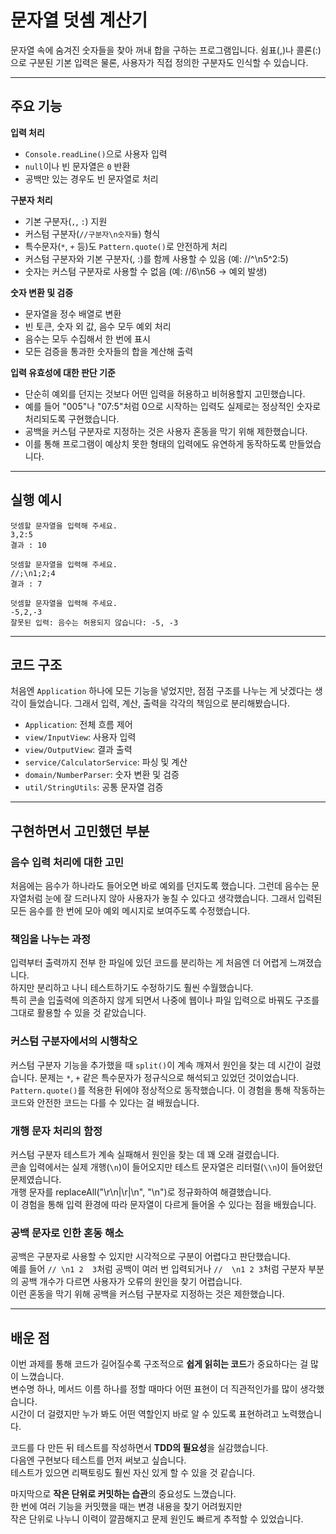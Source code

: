 # 문자열 덧셈 계산기

문자열 속에 숨겨진 숫자들을 찾아 꺼내 합을 구하는 프로그램입니다.
쉼표(,)나 콜론(:)으로 구분된 기본 입력은 물론, 사용자가 직접 정의한 구분자도 인식할 수 있습니다.

---

## 주요 기능

**입력 처리**
- `Console.readLine()`으로 사용자 입력
- `null`이나 빈 문자열은 `0` 반환
- 공백만 있는 경우도 빈 문자열로 처리

**구분자 처리**
- 기본 구분자(`,`, `:`) 지원
- 커스텀 구분자(`//구분자\n숫자들`) 형식
- 특수문자(`*`, `+` 등)도 `Pattern.quote()`로 안전하게 처리
- 커스텀 구분자와 기본 구분자(, :)를 함께 사용할 수 있음 (예: //^\n5^2:5)
- 숫자는 커스텀 구분자로 사용할 수 없음 (예: //6\n56 → 예외 발생)

**숫자 변환 및 검증**
- 문자열을 정수 배열로 변환
- 빈 토큰, 숫자 외 값, 음수 모두 예외 처리
- 음수는 모두 수집해서 한 번에 표시
- 모든 검증을 통과한 숫자들의 합을 계산해 출력

**입력 유효성에 대한 판단 기준**

- 단순히 예외를 던지는 것보다 어떤 입력을 허용하고 비허용할지 고민했습니다.
- 예를 들어 "005"나 "07:5"처럼 0으로 시작하는 입력도 실제로는 정상적인 숫자로 처리되도록 구현했습니다.
- 공백을 커스텀 구분자로 지정하는 것은 사용자 혼동을 막기 위해 제한했습니다.
- 이를 통해 프로그램이 예상치 못한 형태의 입력에도 유연하게 동작하도록 만들었습니다.

---

## 실행 예시

```
덧셈할 문자열을 입력해 주세요.
3,2:5
결과 : 10
```

```
덧셈할 문자열을 입력해 주세요.
//;\n1;2;4
결과 : 7
```

```
덧셈할 문자열을 입력해 주세요.
-5,2,-3
잘못된 입력: 음수는 허용되지 않습니다: -5, -3
```

---

## 코드 구조

처음엔 `Application` 하나에 모든 기능을 넣었지만, 점점 구조를 나누는 게
낫겠다는 생각이 들었습니다. 그래서 입력, 계산, 출력을 각각의 책임으로
분리해봤습니다.

- `Application`: 전체 흐름 제어
- `view/InputView`: 사용자 입력
- `view/OutputView`: 결과 출력
- `service/CalculatorService`: 파싱 및 계산
- `domain/NumberParser`: 숫자 변환 및 검증
- `util/StringUtils`: 공통 문자열 검증

---

## 구현하면서 고민했던 부분

### 음수 입력 처리에 대한 고민
처음에는 음수가 하나라도 들어오면 바로 예외를 던지도록 했습니다.
그런데 음수는 문자열처럼 눈에 잘 드러나지 않아 사용자가 놓칠 수 있다고 생각했습니다.
그래서 입력된 모든 음수를 한 번에 모아 예외 메시지로 보여주도록 수정했습니다.

### 책임을 나누는 과정
입력부터 출력까지 전부 한 파일에 있던 코드를 분리하는 게 처음엔 더 어렵게 느껴졌습니다.  
하지만 분리하고 나니 테스트하기도 수정하기도 훨씬 수월했습니다.  
특히 콘솔 입출력에 의존하지 않게 되면서 나중에 웹이나 파일 입력으로 바꿔도 구조를 그대로 활용할 수 있을 것 같았습니다.

### 커스텀 구분자에서의 시행착오
커스텀 구분자 기능을 추가했을 때 `split()`이 계속 깨져서 원인을 찾는 데 시간이 걸렸습니다.
문제는 `*`, `+` 같은 특수문자가 정규식으로 해석되고 있었던 것이었습니다.
`Pattern.quote()`를 적용한 뒤에야 정상적으로 동작했습니다.
이 경험을 통해 작동하는 코드와 안전한 코드는 다를 수 있다는 걸 배웠습니다.

### 개행 문자 처리의 함정
커스텀 구분자 테스트가 계속 실패해서 원인을 찾는 데 꽤 오래 걸렸습니다.  
콘솔 입력에서는 실제 개행(`\n`)이 들어오지만 테스트 문자열은 리터럴(`\\n`)이 들어왔던 문제였습니다.  
개행 문자를 replaceAll("\\r\\n|\\r|\\n", "\n")로 정규화하여 해결했습니다.  
이 경험을 통해 입력 환경에 따라 문자열이 다르게 들어올 수 있다는 점을 배웠습니다.

### 공백 문자로 인한 혼동 해소 
공백은 구분자로 사용할 수 있지만 시각적으로 구분이 어렵다고 판단했습니다.  
예를 들어 <code>// \n1&nbsp;2&nbsp;&nbsp;3</code>처럼 공백이 여러 번 입력되거나 <code>//&nbsp;&nbsp;\n1&nbsp;2&nbsp;3</code>처럼
구분자 부분의 공백 개수가 다르면 사용자가 오류의 원인을 찾기 어렵습니다.  
이런 혼동을 막기 위해 공백을 커스텀 구분자로 지정하는 것은 제한했습니다.

---

## 배운 점

이번 과제를 통해 코드가 길어질수록 구조적으로 **쉽게 읽히는 코드**가 중요하다는 걸 많이 느꼈습니다.  
변수명 하나, 메서드 이름 하나를 정할 때마다 어떤 표현이 더 직관적인가를 많이 생각했습니다.  
시간이 더 걸렸지만 누가 봐도 어떤 역할인지 바로 알 수 있도록 표현하려고 노력했습니다.

코드를 다 만든 뒤 테스트를 작성하면서 **TDD의 필요성**을 실감했습니다.  
다음엔 구현보다 테스트를 먼저 써보고 싶습니다.  
테스트가 있으면 리팩토링도 훨씬 자신 있게 할 수 있을 것 같습니다.

마지막으로 **작은 단위로 커밋하는 습관**의 중요성도 느꼈습니다.  
한 번에 여러 기능을 커밋했을 때는 변경 내용을 찾기 어려웠지만  
작은 단위로 나누니 이력이 깔끔해지고 문제 원인도 빠르게 추적할 수 있었습니다.